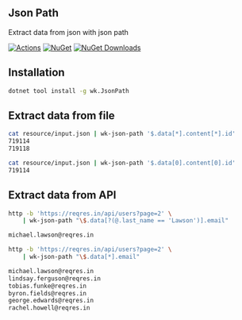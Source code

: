 ## Json Path

Extract data from json with json path

[![Actions](https://github.com/wk-j/json-path/workflows/NuGet/badge.svg)](https://github.com/wk-j/json-path/actions)
[![NuGet](https://img.shields.io/nuget/v/wk.JsonPath.svg)](https://www.nuget.org/packages/wk.JsonPath)
[![NuGet Downloads](https://img.shields.io/nuget/dt/wk.JsonPath.svg)](https://www.nuget.org/packages/wk.JsonPath)

## Installation

```bash
dotnet tool install -g wk.JsonPath
```

## Extract data from file

```bash
cat resource/input.json | wk-json-path '$.data[*].content[*].id'
719114
719118

cat resource/input.json | wk-json-path '$.data[0].content[0].id'
719114
```

## Extract data from API

```bash
http -b 'https://reqres.in/api/users?page=2' \
    | wk-json-path "\$.data[?(@.last_name == 'Lawson')].email"

michael.lawson@reqres.in

http -b 'https://reqres.in/api/users?page=2' \
    | wk-json-path "\$.data[*].email"

michael.lawson@reqres.in
lindsay.ferguson@reqres.in
tobias.funke@reqres.in
byron.fields@reqres.in
george.edwards@reqres.in
rachel.howell@reqres.in
```